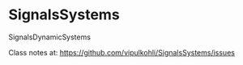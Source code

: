 # SignalsSystems
SignalsDynamicSystems

Class notes at:
https://github.com/vipulkohli/SignalsSystems/issues
